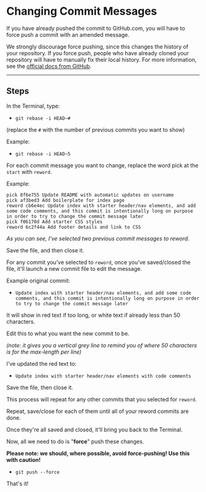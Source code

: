 # Changing Commit Messages

If you have already pushed the commit to GitHub.com, you will have to force push a commit with an amended message.

We strongly discourage force pushing, since this changes the history of your repository. If you force push, people who have already cloned your repository will have to manually fix their local history. For more information, see the [official docs from GitHub](https://docs.github.com/en/pull-requests/committing-changes-to-your-project/creating-and-editing-commits/changing-a-commit-message).

---

## Steps

In the Terminal, type:
- `git rebase -i HEAD~#`

(replace the `#` with the number of previous commits you want to show)

Example:
- `git rebase -i HEAD~5`

For each commit message you want to change, replace the word pick at the `start` with `reword`.

Example:

```
pick 8f6e755 Update README with automatic updates on username
pick af3bed3 Add boilerplate for index page
reword cb6e4ec Update index with starter header/nav elements, and add some code comments, and this commit is intentionally long on purpose in order to try to change the commit message later
pick f06170d Add starter CSS styles
reword 6c2f44a Add footer details and link to CSS
```

*As you can see, I've selected two previous commit messages to reword.*

Save the file, and then close it.

For any commit you've selected to `reword`, once you've saved/closed the file, it'll launch a new commit file to edit the message.

Example original commit:
- `Update index with starter header/nav elements, and add some code comments, and this commit is intentionally long on purpose in order to try to change the commit message later`

It will show in red text if too long, or white text if already less than 50 characters.

Edit this to what you want the new commit to be.

*(note: it gives you a vertical grey line to remind you of where 50 characters is for the max-length per line)*

I've updated the red text to:
- `Update index with starter header/nav elements with code comments`

Save the file, then close it.

This process will repeat for any other commits that you selected for `reword`.

Repeat, save/close for each of them until all of your reword commits are done.

Once they're all saved and closed, it'll bring you back to the Terminal.

Now, all we need to do is "**force**" push these changes.

**Please note: we should, where possible, avoid force-pushing! Use this with caution!**

- `git push --force`

That's it!
